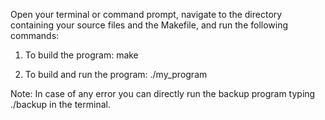 Open your terminal or command prompt, navigate
to the directory containing your source files and
the Makefile, and run the following commands:

1. To build the program:
make

2. To build and run the program:
./my_program


Note: In case of any error you can directly run the backup program 
      typing ./backup in the terminal.